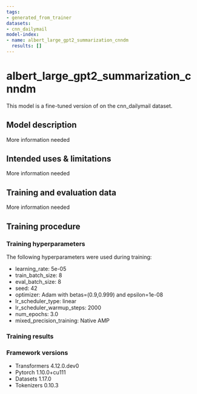 ```yaml
---
tags:
- generated_from_trainer
datasets:
- cnn_dailymail
model-index:
- name: albert_large_gpt2_summarization_cnndm
  results: []
---
```


<!-- This model card has been generated automatically according to the information the Trainer had access to. You
should probably proofread and complete it, then remove this comment. -->

# albert_large_gpt2_summarization_cnndm

This model is a fine-tuned version of [](https://huggingface.co/) on the cnn_dailymail dataset.

## Model description

More information needed

## Intended uses & limitations

More information needed

## Training and evaluation data

More information needed

## Training procedure

### Training hyperparameters

The following hyperparameters were used during training:
- learning_rate: 5e-05
- train_batch_size: 8
- eval_batch_size: 8
- seed: 42
- optimizer: Adam with betas=(0.9,0.999) and epsilon=1e-08
- lr_scheduler_type: linear
- lr_scheduler_warmup_steps: 2000
- num_epochs: 3.0
- mixed_precision_training: Native AMP

### Training results



### Framework versions

- Transformers 4.12.0.dev0
- Pytorch 1.10.0+cu111
- Datasets 1.17.0
- Tokenizers 0.10.3
